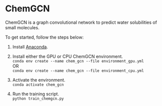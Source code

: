 # ChemGCN
ChemGCN is a graph convolutional network to predict water solubilities of small molecules.

To get started, follow the steps below:

1. Install [Anaconda](https://www.anaconda.com/download).  

2. Install either the GPU or CPU ChemGCN environment.  
``
    conda env create --name chem_gcn --file environment_gpu.yml
``  
OR  
``
    conda env create --name chem_gcn --file environment_cpu.yml
``  

3. Activate the environment.  
``
    conda activate chem_gcn
``  

4. Run the training script.  
``
python train_chemgcn.py
``
